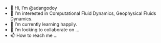 - 👋 Hi, I’m @adangodoy
- 👀 I’m interested in Computational Fluid Dynamics, Geophysical Fluids Dynamics.
- 🌱 I’m currently learning happily.
- 💞️ I’m looking to collaborate on ...
- 📫 How to reach me ...

<!---
adangodoy/adangodoy is a ✨ special ✨ repository because its `README.md` (this file) appears on your GitHub profile.
You can click the Preview link to take a look at your changes.
--->

